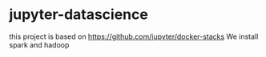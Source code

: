 # jupyter-datascience
this project is based on https://github.com/jupyter/docker-stacks
We install spark and hadoop 

